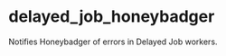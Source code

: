 delayed_job_honeybadger
=======================

Notifies Honeybadger of errors in Delayed Job workers.
